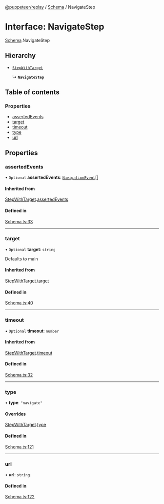 [@puppeteer/replay](../README.md) / [Schema](../modules/Schema.md) / NavigateStep

# Interface: NavigateStep

[Schema](../modules/Schema.md).NavigateStep

## Hierarchy

- [`StepWithTarget`](Schema.StepWithTarget.md)

  ↳ **`NavigateStep`**

## Table of contents

### Properties

- [assertedEvents](Schema.NavigateStep.md#assertedevents)
- [target](Schema.NavigateStep.md#target)
- [timeout](Schema.NavigateStep.md#timeout)
- [type](Schema.NavigateStep.md#type)
- [url](Schema.NavigateStep.md#url)

## Properties

### assertedEvents

• `Optional` **assertedEvents**: [`NavigationEvent`](Schema.NavigationEvent.md)[]

#### Inherited from

[StepWithTarget](Schema.StepWithTarget.md).[assertedEvents](Schema.StepWithTarget.md#assertedevents)

#### Defined in

[Schema.ts:33](https://github.com/puppeteer/replay/blob/main/src/Schema.ts#L33)

___

### target

• `Optional` **target**: `string`

Defaults to main

#### Inherited from

[StepWithTarget](Schema.StepWithTarget.md).[target](Schema.StepWithTarget.md#target)

#### Defined in

[Schema.ts:40](https://github.com/puppeteer/replay/blob/main/src/Schema.ts#L40)

___

### timeout

• `Optional` **timeout**: `number`

#### Inherited from

[StepWithTarget](Schema.StepWithTarget.md).[timeout](Schema.StepWithTarget.md#timeout)

#### Defined in

[Schema.ts:32](https://github.com/puppeteer/replay/blob/main/src/Schema.ts#L32)

___

### type

• **type**: ``"navigate"``

#### Overrides

[StepWithTarget](Schema.StepWithTarget.md).[type](Schema.StepWithTarget.md#type)

#### Defined in

[Schema.ts:121](https://github.com/puppeteer/replay/blob/main/src/Schema.ts#L121)

___

### url

• **url**: `string`

#### Defined in

[Schema.ts:122](https://github.com/puppeteer/replay/blob/main/src/Schema.ts#L122)
